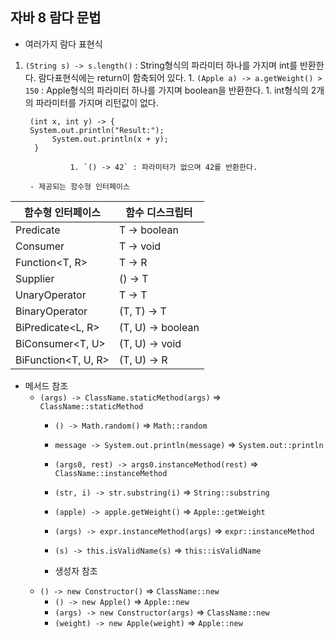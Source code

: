 ## 자바 8 람다 문법

- 여러가지 람다 표현식
1. `(String s) -> s.length()` : String형식의 파라미터 하나를 가지며 int를 반환한다. 람다표현식에는 return이 함축되어 있다.
        1. `(Apple a) -> a.getWeight() > 150` : Apple형식의 파라미터 하나를 가지며 boolean을 반환한다.
        1. int형식의 2개의 파라미터를 가지며 리턴값이 없다.


        (int x, int y) -> {
        System.out.println("Result:");
             System.out.println(x + y);
         }

                 1. `() -> 42` : 파라미터가 없으며 42를 반환한다.

        - 제공되는 함수형 인터페이스

함수형 인터페이스 | 함수 디스크립터 |
        ---|---|
Predicate<T> | T -> boolean
Consumer<T> | T -> void
Function<T, R> | T -> R
Supplier<T> | () -> T
UnaryOperator<T> | T -> T
BinaryOperator<T> | (T, T) -> T
BiPredicate<L, R> | (T, U) -> boolean
BiConsumer<T, U> | (T, U) -> void
BiFunction<T, U, R> | (T, U) -> R

- 메서드 참조
    - `(args) -> ClassName.staticMethod(args)` => `ClassName::staticMethod`
        - `() -> Math.random()` => `Math::random`
        - `message -> System.out.println(message)` => `System.out::println`

        - `(args0, rest) -> args0.instanceMethod(rest)` => `ClassName::instanceMethod`
        - `(str, i) -> str.substring(i)` => `String::substring`
        - `(apple) -> apple.getWeight()` => `Apple::getWeight`
        - `(args) -> expr.instanceMethod(args)` => `expr::instanceMethod`
        - `(s) -> this.isValidName(s)` => `this::isValidName`

        - 생성자 참조
    - `() -> new Constructor()` => `ClassName::new`
        - `() -> new Apple()`  => `Apple::new`
        - `(args) -> new Constructor(args)` => `ClassName::new`
        - `(weight) -> new Apple(weight)` => `Apple::new`
